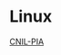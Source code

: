 # Linux

[CNIL-PIA](https://www.cnil.fr/fr/outil-pia-telechargez-et-installez-le-logiciel-de-la-cnil)
